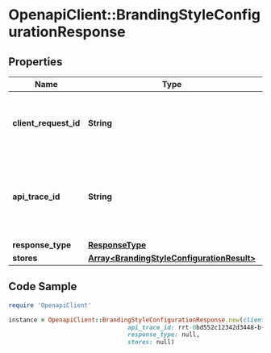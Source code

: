 # OpenapiClient::BrandingStyleConfigurationResponse

## Properties

Name | Type | Description | Notes
------------ | ------------- | ------------- | -------------
**client_request_id** | **String** | Echoes back the value in the request header for tracking. | [optional] 
**api_trace_id** | **String** | Request identifier in API, can be used to request logs from the support team. | [optional] 
**response_type** | [**ResponseType**](ResponseType.md) |  | [optional] 
**stores** | [**Array&lt;BrandingStyleConfigurationResult&gt;**](BrandingStyleConfigurationResult.md) |  | [optional] 

## Code Sample

```ruby
require 'OpenapiClient'

instance = OpenapiClient::BrandingStyleConfigurationResponse.new(client_request_id: 30dd879c-ee2f-11db-8314-0800200c9a66,
                                 api_trace_id: rrt-0bd552c12342d3448-b-ea-1142-12938318-7,
                                 response_type: null,
                                 stores: null)
```


